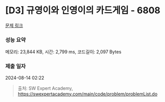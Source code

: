 # [D3] 규영이와 인영이의 카드게임 - 6808 

[문제 링크](https://swexpertacademy.com/main/code/problem/problemDetail.do?contestProbId=AWgv9va6HnkDFAW0) 

### 성능 요약

메모리: 23,844 KB, 시간: 2,799 ms, 코드길이: 2,097 Bytes

### 제출 일자

2024-08-14 02:22



> 출처: SW Expert Academy, https://swexpertacademy.com/main/code/problem/problemList.do